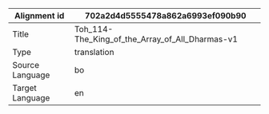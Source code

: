 |Alignment id | 702a2d4d5555478a862a6993ef090b90
| --- | --- 
|Title | Toh_114-The_King_of_the_Array_of_All_Dharmas-v1 
|Type | translation
|Source Language | bo
|Target Language | en